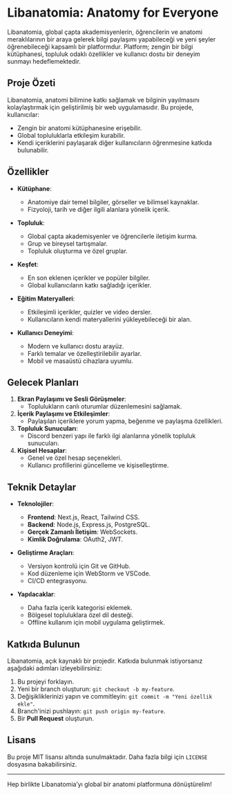 # Libanatomia: Anatomy for Everyone

Libanatomia, global çapta akademisyenlerin, öğrencilerin ve anatomi meraklılarının bir araya gelerek bilgi paylaşımı yapabileceği ve yeni şeyler öğrenebileceği kapsamlı bir platformdur. Platform; zengin bir bilgi kütüphanesi, topluluk odaklı özellikler ve kullanıcı dostu bir deneyim sunmayı hedeflemektedir.

## Proje Özeti

Libanatomia, anatomi bilimine katkı sağlamak ve bilginin yayılmasını kolaylaştırmak için geliştirilmiş bir web uygulamasıdır.
Bu projede, kullanıcılar:
- Zengin bir anatomi kütüphanesine erişebilir.
- Global topluluklarla etkileşim kurabilir.
- Kendi içeriklerini paylaşarak diğer kullanıcıların öğrenmesine katkıda bulunabilir.

## Özellikler

- **Kütüphane**:
    - Anatomiye dair temel bilgiler, görseller ve bilimsel kaynaklar.
    - Fizyoloji, tarih ve diğer ilgili alanlara yönelik içerik.

- **Topluluk**:
    - Global çapta akademisyenler ve öğrencilerle iletişim kurma.
    - Grup ve bireysel tartışmalar.
    - Topluluk oluşturma ve özel gruplar.

- **Keşfet**:
    - En son eklenen içerikler ve popüler bilgiler.
    - Global kullanıcıların katkı sağladığı içerikler.

- **Eğitim Materyalleri**:
    - Etkileşimli içerikler, quizler ve video dersler.
    - Kullanıcıların kendi materyallerini yükleyebileceği bir alan.

- **Kullanıcı Deneyimi**:
    - Modern ve kullanıcı dostu arayüz.
    - Farklı temalar ve özelleştirilebilir ayarlar.
    - Mobil ve masaüstü cihazlara uyumlu.

## Gelecek Planları

1. **Ekran Paylaşımı ve Sesli Görüşmeler**:
    - Toplulukların canlı oturumlar düzenlemesini sağlamak.
2. **İçerik Paylaşımı ve Etkileşimler**:
    - Paylaşılan içeriklere yorum yapma, beğenme ve paylaşma özellikleri.
3. **Topluluk Sunucuları**:
    - Discord benzeri yapı ile farklı ilgi alanlarına yönelik topluluk sunucuları.
4. **Kişisel Hesaplar**:
    - Genel ve özel hesap seçenekleri.
    - Kullanıcı profillerini güncelleme ve kişiselleştirme.

## Teknik Detaylar

- **Teknolojiler**:
    - **Frontend**: Next.js, React, Tailwind CSS.
    - **Backend**: Node.js, Express.js, PostgreSQL.
    - **Gerçek Zamanlı İletişim**: WebSockets.
    - **Kimlik Doğrulama**: OAuth2, JWT.

- **Geliştirme Araçları**:
    - Versiyon kontrolü için Git ve GitHub.
    - Kod düzenleme için WebStorm ve VSCode.
    - CI/CD entegrasyonu.

- **Yapılacaklar**:
    - Daha fazla içerik kategorisi eklemek.
    - Bölgesel topluluklara özel dil desteği.
    - Offline kullanım için mobil uygulama geliştirmek.

## Katkıda Bulunun

Libanatomia, açık kaynaklı bir projedir. Katkıda bulunmak istiyorsanız aşağıdaki adımları izleyebilirsiniz:
1. Bu projeyi forklayın.
2. Yeni bir branch oluşturun: `git checkout -b my-feature`.
3. Değişikliklerinizi yapın ve commitleyin: `git commit -m "Yeni özellik ekle"`.
4. Branch'inizi pushlayın: `git push origin my-feature`.
5. Bir **Pull Request** oluşturun.

## Lisans

Bu proje MIT lisansı altında sunulmaktadır. Daha fazla bilgi için `LICENSE` dosyasına bakabilirsiniz.

---

Hep birlikte Libanatomia’yı global bir anatomi platformuna dönüştürelim!
